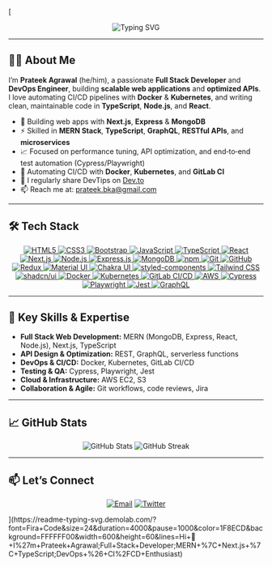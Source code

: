 [<p align="center">
  <img src="https://readme-typing-svg.demolab.com/?font=Fira+Code&size=24&duration=4000&pause=1000&color=1F8ECD&background=FFFFFF00&width=600&height=60&lines=Hi+👋+I%27m+Prateek+Agrawal;Full+Stack+Developer;MERN+%7C+Next.js+%7C+TypeScript;DevOps+%26+CI%2FCD+Enthusiast" alt="Typing SVG"/>
</p>

---

## 👨‍💻 About Me

I’m **Prateek Agrawal** (he/him), a passionate **Full Stack Developer** and **DevOps Engineer**, building **scalable web applications** and **optimized APIs**. I love automating CI/CD pipelines with **Docker** & **Kubernetes**, and writing clean, maintainable code in **TypeScript**, **Node.js**, and **React**.

- 🔭 Building web apps with **Next.js**, **Express** & **MongoDB**
- ⚡ Skilled in **MERN Stack**, **TypeScript**, **GraphQL**, **RESTful APIs**, and **microservices**  
- 📈 Focused on performance tuning, API optimization, and end‑to‑end test automation (Cypress/Playwright)  
- 🚀 Automating CI/CD with **Docker**, **Kubernetes**, and **GitLab CI**  
- 📝 I regularly share DevTips on [Dev.to](https://dev.to/prateekbka)  
- 📫 Reach me at: [prateek.bka@gmail.com](mailto:prateek.bka@gmail.com)  

---

## 🛠️ Tech Stack

<p align="center">
  <a href="https://developer.mozilla.org/docs/Web/HTML" target="_blank">
    <img alt="HTML5" src="https://img.shields.io/badge/HTML5-E34F26?style=flat-square&logo=html5"/>
  </a>
  <a href="https://developer.mozilla.org/docs/Web/CSS" target="_blank">
    <img alt="CSS3" src="https://img.shields.io/badge/CSS3-1572B6?style=flat-square&logo=css3"/>
  </a>
  <a href="https://getbootstrap.com/docs/5.0/getting-started/introduction/" target="_blank">
    <img alt="Bootstrap" src="https://img.shields.io/badge/Bootstrap-563D7C?style=flat-square&logo=bootstrap"/>
  </a>
  <a href="https://developer.mozilla.org/docs/Web/JavaScript" target="_blank">
    <img alt="JavaScript" src="https://img.shields.io/badge/JavaScript-323330?style=flat-square&logo=javascript"/>
  </a>
  <a href="https://www.typescriptlang.org/docs/" target="_blank">
    <img alt="TypeScript" src="https://img.shields.io/badge/TypeScript-3178C6?style=flat-square&logo=typescript"/>
  </a>
  <a href="https://reactjs.org/docs/getting-started.html" target="_blank">
    <img alt="React" src="https://img.shields.io/badge/React-20232A?style=flat-square&logo=react"/>
  </a>
  <a href="https://nextjs.org/docs" target="_blank">
    <img alt="Next.js" src="https://img.shields.io/badge/Next.js-000000?style=flat-square&logo=next.js"/>
  </a>
  <a href="https://nodejs.org/en/docs/" target="_blank">
    <img alt="Node.js" src="https://img.shields.io/badge/Node.js-339933?style=flat-square&logo=nodedotjs"/>
  </a>
  <a href="https://expressjs.com/" target="_blank">
    <img alt="Express.js" src="https://img.shields.io/badge/Express.js-000000?style=flat-square&logo=express"/>
  </a>
  <a href="https://docs.mongodb.com/" target="_blank">
    <img alt="MongoDB" src="https://img.shields.io/badge/MongoDB-4EA94B?style=flat-square&logo=mongodb"/>
  </a>
  <a href="https://docs.npmjs.com/" target="_blank">
    <img alt="npm" src="https://img.shields.io/badge/npm-CB3837?style=flat-square&logo=npm"/>
  </a>
  <a href="https://git-scm.com/doc" target="_blank">
    <img alt="Git" src="https://img.shields.io/badge/Git-F05032?style=flat-square&logo=git"/>
  </a>
  <a href="https://docs.github.com/en" target="_blank">
    <img alt="GitHub" src="https://img.shields.io/badge/GitHub-100000?style=flat-square&logo=github"/>
  </a>
  <a href="https://redux.js.org/introduction/getting-started" target="_blank">
    <img alt="Redux" src="https://img.shields.io/badge/Redux-593D88?style=flat-square&logo=redux"/>
  </a>
  <a href="https://mui.com/getting-started/installation/" target="_blank">
    <img alt="Material UI" src="https://img.shields.io/badge/Material_UI-007FFF?style=flat-square&logo=mui"/>
  </a>
  <a href="https://chakra-ui.com/docs/getting-started" target="_blank">
    <img alt="Chakra UI" src="https://img.shields.io/badge/Chakra_UI-3BC7BD?style=flat-square&logo=chakraui"/>
  </a>
  <a href="https://styled-components.com/docs" target="_blank">
    <img alt="styled-components" src="https://img.shields.io/badge/styled--components-DB7093?style=flat-square&logo=styled-components"/>
  </a>
  <a href="https://tailwindcss.com/docs" target="_blank">
    <img alt="Tailwind CSS" src="https://img.shields.io/badge/Tailwind_CSS-38B2AC?style=flat-square&logo=tailwind-css"/>
  </a>
  <a href="https://ui.shadcn.com/docs" target="_blank">
    <img alt="shadcn/ui" src="https://img.shields.io/badge/shadcn--ui-000000?style=flat-square"/>
  </a>
  <a href="https://docs.docker.com/" target="_blank">
    <img alt="Docker" src="https://img.shields.io/badge/Docker-2496ED?style=flat-square&logo=docker"/>
  </a>
  <a href="https://kubernetes.io/docs/home/" target="_blank">
    <img alt="Kubernetes" src="https://img.shields.io/badge/Kubernetes-326CE5?style=flat-square&logo=kubernetes"/>
  </a>
  <a href="https://docs.gitlab.com/ee/ci/" target="_blank">
    <img alt="GitLab CI/CD" src="https://img.shields.io/badge/GitLab_CI/CD-FCA121?style=flat-square&logo=gitlab"/>
  </a>
  <a href="https://docs.aws.amazon.com/" target="_blank">
    <img alt="AWS" src="https://img.shields.io/badge/AWS-232F3E?style=flat-square&logo=amazonaws"/>
  </a>
  <a href="https://docs.cypress.io" target="_blank">
    <img alt="Cypress" src="https://img.shields.io/badge/Cypress-17202C?style=flat-square&logo=cypress"/>
  </a>
  <a href="https://playwright.dev/docs/intro" target="_blank">
    <img alt="Playwright" src="https://img.shields.io/badge/Playwright-000000?style=flat-square&logo=playwright"/>
  </a>
  <a href="https://jestjs.io/docs/getting-started" target="_blank">
    <img alt="Jest" src="https://img.shields.io/badge/Jest-C21325?style=flat-square&logo=jest"/>
  </a>
  <a href="https://graphql.org/learn/" target="_blank">
    <img alt="GraphQL" src="https://img.shields.io/badge/GraphQL-E10098?style=flat-square&logo=graphql"/>
  </a>
</p>


---

## 🚀 Key Skills & Expertise

- **Full Stack Web Development:** MERN (MongoDB, Express, React, Node.js), Next.js, TypeScript  
- **API Design & Optimization:** REST, GraphQL, serverless functions  
- **DevOps & CI/CD:** Docker, Kubernetes, GitLab CI/CD  
- **Testing & QA:** Cypress, Playwright, Jest
- **Cloud & Infrastructure:** AWS EC2, S3  
- **Collaboration & Agile:** Git workflows, code reviews, Jira

---

## 📈 GitHub Stats

<div align="center">
  <img src="https://github-readme-stats.vercel.app/api?username=prateek-bka&show_icons=true&theme=radical&hide_title=true" alt="GitHub Stats"/>
  <img src="https://github-readme-streak-stats.herokuapp.com/?user=prateek-bka&theme=radical&hide_border=true" alt="GitHub Streak"/>
</div>

---

## 📫 Let’s Connect

<p align="center">
  <a href="mailto:prateek.bka@gmail.com"><img src="https://img.shields.io/badge/Gmail-D14836?style=flat-square&logo=gmail&logoColor=white" alt="Email"/></a>
  <a href="https://twitter.com/prateekbka" target="_blank"><img src="https://img.shields.io/badge/Twitter-1DA1F2?style=flat-square&logo=twitter&logoColor=white" alt="Twitter"/></a>
</p>
](https://readme-typing-svg.demolab.com/?font=Fira+Code&size=24&duration=4000&pause=1000&color=1F8ECD&background=FFFFFF00&width=600&height=60&lines=Hi+👋+I%27m+Prateek+Agrawal;Full+Stack+Developer;MERN+%7C+Next.js+%7C+TypeScript;DevOps+%26+CI%2FCD+Enthusiast)
